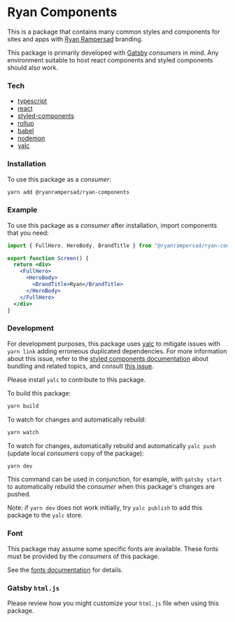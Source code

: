 # Ryan Components

This is a package that contains many common styles and components for sites and apps with [Ryan Rampersad](https://ryanrampersad.com/?ryan-components) branding.

This package is primarily developed with [Gatsby](https://www.gatsbyjs.org/) _consumers_ in mind. Any environment suitable to host react components and styled components should also work.

### Tech

* [typescript](https://www.typescriptlang.org/)
* [react](https://reactjs.org/)
* [styled-components](https://www.styled-components.com/)
* [rollup](https://rollupjs.org/guide/en/)
* [babel](https://babeljs.io/)
* [nodemon](https://www.npmjs.com/package/nodemon)
* [yalc](https://github.com/whitecolor/yalc)

### Installation

To use this package as a _consumer_:

```bash
yarn add @ryanrampersad/ryan-components
```

### Example

To use this package as a _consumer_ after installation, import components that you need:

```jsx
import { FullHero, HeroBody, BrandTitle } from "@ryanrampersad/ryan-components";

export function Screen() {
  return <div>
    <FullHero>
      <HeroBody>
        <BrandTitle>Ryan</BrandTitle>
      </HeroBody>
    </FullHero>
  </div>
}
```

### Development

For development purposes, this package uses [yalc](https://github.com/whitecolor/yalc) to mitigate issues with `yarn link` adding erroneous duplicated dependencies. For more information about this issue, refer to the [styled components documentation](https://www.styled-components.com/docs/faqs#i-am-a-library-author-should-i-bundle-styledcomponents-with-my-library) about bundling and related topics, and consult [this issue](https://github.com/styled-components/styled-components/issues/1941#issuecomment-417862021).

Please install `yalc` to contribute to this package.

To build this package:

```bash
yarn build
```

To watch for changes and automatically rebuild:

```bash
yarn watch
```

To watch for changes, automatically rebuild and automatically `yalc push` (update local _consumers_ copy of the package):

```bash
yarn dev
```

This command can be used in conjunction, for example, with `gatsby start` to automatically rebuild the _consumer_ when this package's changes are pushed.

Note: if `yarn dev` does not work initially, try `yalc publish` to add this package to the `yalc` store.

### Font

This package may assume some specific fonts are available. These fonts must be provided by the _consumers_ of this package.

See the [fonts documentation](docs/fonts.md) for details.

### Gatsby `html.js`

Please review how you might customize your `html.js` file when using this package.